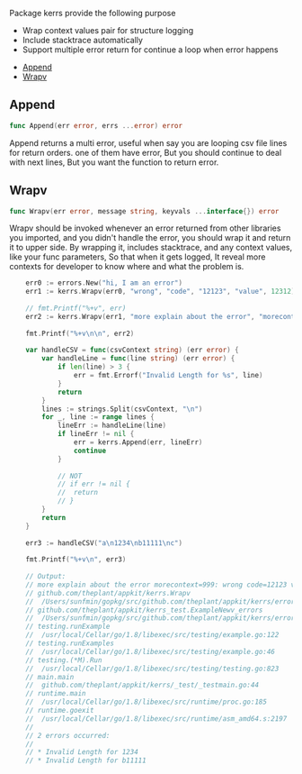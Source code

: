 

Package kerrs provide the following purpose

- Wrap context values pair for structure logging
- Include stacktrace automatically
- Support multiple error return for continue a loop when error happens




* [Append](#append)
* [Wrapv](#wrapv)




## Append
``` go
func Append(err error, errs ...error) error
```
Append returns a multi error, useful when say you are looping csv file lines for return orders. one of them have error, But you should continue to deal with next lines, But you want the function to return error.



## Wrapv
``` go
func Wrapv(err error, message string, keyvals ...interface{}) error
```
Wrapv should be invoked whenever an error returned from other libraries you imported, and you didn't handle the error, you should wrap it and return it to upper side. By wrapping it, includes stacktrace, and any context values, like your func parameters, So that when it gets logged, It reveal more contexts for developer to know where and what the problem is.


```go
	err0 := errors.New("hi, I am an error")
	err1 := kerrs.Wrapv(err0, "wrong", "code", "12123", "value", 12312)
	
	// fmt.Printf("%+v", err)
	err2 := kerrs.Wrapv(err1, "more explain about the error", "morecontext", "999")
	
	fmt.Printf("%+v\n\n", err2)
	
	var handleCSV = func(csvContext string) (err error) {
	    var handleLine = func(line string) (err error) {
	        if len(line) > 3 {
	            err = fmt.Errorf("Invalid Length for %s", line)
	        }
	        return
	    }
	    lines := strings.Split(csvContext, "\n")
	    for _, line := range lines {
	        lineErr := handleLine(line)
	        if lineErr != nil {
	            err = kerrs.Append(err, lineErr)
	            continue
	        }
	
	        // NOT
	        // if err != nil {
	        //	return
	        // }
	    }
	    return
	}
	
	err3 := handleCSV("a\n1234\nb11111\nc")
	
	fmt.Printf("%+v\n", err3)
	
	// Output:
	// more explain about the error morecontext=999: wrong code=12123 value=12312: hi, I am an error
	// github.com/theplant/appkit/kerrs.Wrapv
	// 	/Users/sunfmin/gopkg/src/github.com/theplant/appkit/kerrs/errors.go:20
	// github.com/theplant/appkit/kerrs_test.ExampleNewv_errors
	// 	/Users/sunfmin/gopkg/src/github.com/theplant/appkit/kerrs/errors_test.go:16
	// testing.runExample
	// 	/usr/local/Cellar/go/1.8/libexec/src/testing/example.go:122
	// testing.runExamples
	// 	/usr/local/Cellar/go/1.8/libexec/src/testing/example.go:46
	// testing.(*M).Run
	// 	/usr/local/Cellar/go/1.8/libexec/src/testing/testing.go:823
	// main.main
	// 	github.com/theplant/appkit/kerrs/_test/_testmain.go:44
	// runtime.main
	// 	/usr/local/Cellar/go/1.8/libexec/src/runtime/proc.go:185
	// runtime.goexit
	// 	/usr/local/Cellar/go/1.8/libexec/src/runtime/asm_amd64.s:2197
	//
	// 2 errors occurred:
	//
	// * Invalid Length for 1234
	// * Invalid Length for b11111
```





